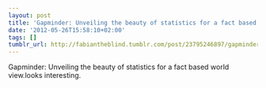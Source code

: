 ```yaml
---
layout: post
title: 'Gapminder: Unveiling the beauty of statistics for a fact based world view.'
date: '2012-05-26T15:58:10+02:00'
tags: []
tumblr_url: http://fabiantheblind.tumblr.com/post/23795246897/gapminder-unveiling-the-beauty-of-statistics-for-a
---
```

Gapminder: Unveiling the beauty of statistics for a fact based world view.looks interesting.
